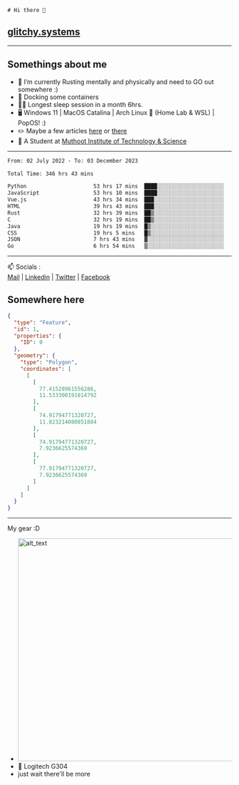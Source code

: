 ```
# Hi there 👋
```
## [glitchy.systems](https://glitchy.systems)
---

## Somethings about me



- 🌱 I’m currently Rusting mentally and physically and need to GO out somewhere :)
- 🐋 Docking some containers
- 😶‍🌫️ Longest sleep session in a month 6hrs.
- 🖥️ Windows 11 | MacOS Catalina | Arch Linux 🦩 (Home Lab & WSL) | PopOS! :)
- ✏️ Maybe a few articles [here](https://medium.com/@advaithnarayanan8) or [there](https://medium.com/@advaithnarayanan8)
- 📑 A Student at [Muthoot Institute of Technology & Science](https://mgmits.ac.in/)



---

<!--START_SECTION:waka-->

```txt
From: 02 July 2022 - To: 03 December 2023

Total Time: 346 hrs 43 mins

Python                     53 hrs 17 mins  ████░░░░░░░░░░░░░░░░░░░░░   15.37 %
JavaScript                 53 hrs 10 mins  ████░░░░░░░░░░░░░░░░░░░░░   15.34 %
Vue.js                     43 hrs 34 mins  ███░░░░░░░░░░░░░░░░░░░░░░   12.57 %
HTML                       39 hrs 43 mins  ███░░░░░░░░░░░░░░░░░░░░░░   11.45 %
Rust                       32 hrs 39 mins  ██▒░░░░░░░░░░░░░░░░░░░░░░   09.42 %
C                          32 hrs 19 mins  ██▒░░░░░░░░░░░░░░░░░░░░░░   09.32 %
Java                       19 hrs 19 mins  █▒░░░░░░░░░░░░░░░░░░░░░░░   05.57 %
CSS                        19 hrs 5 mins   █▒░░░░░░░░░░░░░░░░░░░░░░░   05.50 %
JSON                       7 hrs 43 mins   ▓░░░░░░░░░░░░░░░░░░░░░░░░   02.23 %
Go                         6 hrs 54 mins   ▒░░░░░░░░░░░░░░░░░░░░░░░░   01.99 %
```

<!--END_SECTION:waka-->

---

📫 Socials :<br>
[Mail](mailto:advaithnarayanan8@gmail.com) | [Linkedin](https://www.linkedin.com/in/advaith-narayanan-a72152214/) | [Twitter](https://twitter.com/advaithnarayan) | [Facebook](https://screenmessage.com/qinq)

## Somewhere here

```geojson
{
  "type": "Feature",
  "id": 1,
  "properties": {
    "ID": 0
  },
  "geometry": {
    "type": "Polygon",
    "coordinates": [
      [
        [
          77.41528961556286,
          11.533300191814792
        ],
        [
          74.91794771320727,
          11.823214080851884
        ],
        [
          74.91794771320727,
          7.9236625574369
        ],
        [
          77.91794771320727,
          7.9236625574369
        ]
      ]
    ]
  }
}
```


--- 
My gear :D

- [<img alt="alt_text" width="500px" src="https://valid.x86.fr/cache/banner/xv24bv-6.png" />](https://valid.x86.fr/xv24bv)
- 🐁 Logitech G304
- just wait there'll be more

